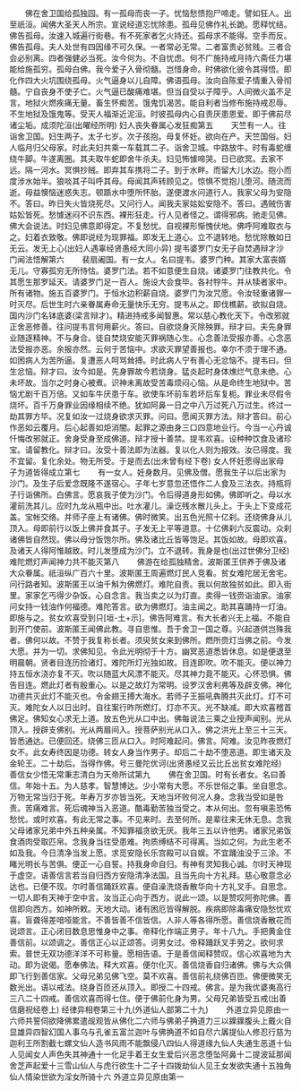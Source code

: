 <!-- { "loadSidebar": true } -->
　　佛在舍卫国给孤独园。有一孤母而丧一子。忧恼愁愦抱尸啼走。譬如狂人。出至祇洹。闻佛大圣天人所宗。宣说经道忘忧除患。孤母见佛作礼长跪。愿释忧结。佛告孤母。汝速入城遍行街巷。有不死家者乞火持还。孤母求不能得。空手而反。佛告孤母。夫人处世有四因缘不可久保。一者常必无常。二者富贵必贫贱。三者合会必别离。四者强健必当死。汝今何为。不自忧虑。何不广施持戒月持六斋任力堪能给施孤穷。孤母白佛。我今爱子入骨彻髓。岂惜身命。时佛欲化彼令其得悟。即化作四大火坑围绕孤母。火气逼身以儿自障。佛语孤母。汝向自陈爱子情重入骨彻髓。宁自丧身不使子亡。火气逼已酸痛难堪。但当自受以子障乎。人间微火盖不足言。地狱火燃疾痛无量。畜生怀痴苦。饿鬼饥渴苦。能自利者当修布施持戒忍辱。不生地狱及饿鬼等。受天人福渐近泥洹。时彼孤母内心自责厌患恩爱。即于佛前尽诸尘垢。成须陀洹(出曜经所明)
妇人丧失眷属心发狂痴第五
　　天竺有一人。往诣舍卫国。妇生两子。太子七岁。次子孩抱。母复怀妊。欲向在产。天竺国俗。妇人临月归父母家。时此夫妇共乘一车载其二子。诣舍卫城。中路放牛。时有毒蛇缠绕牛脚。牛遂离圈。其夫取牛蛇即舍牛杀夫。妇见怖懅啼哭。日已欲冥。去家不远。隔一河水。冥惧抄贼。即弃其车携将二子。到于水畔。而留大儿水边。抱小而度涉水始半。狼啖其子叫呼其母。母闻其声转顾见之。惊惧不觉抱儿堕河。随流而逝。母益懊恼迷惑失志。顿踬水中堕所怀胎。遂便渡水问道行人。我家父母为安隐不。答曰。昨日失火皆烧死尽。又问行人。闻我夫家姑妐安隐不。答曰。遇贼伤害姑妐皆死。愁懅迷闷不识东西。裸形狂走。行人见者怪之。谓得邪病。驰走见佛。佛大会说法。时妇见佛意即得定。不复愁忧。自视裸形惭愧伏地。佛呼阿难取衣与之。妇着衣致敬。佛即说经为现罪福。即发无上道心。立不退转地。愁忧除散如日无云。发无上心(出妇人遇辜经贤愚经大同小异)
提韦婆罗门女无子自焚遇辩才沙门闻法悟解第六
　　裴扇阇国。有一女人。名曰提韦。婆罗门种。其家大富丧婿无儿。守寡孤穷无所恃怙。婆罗门法。若不如意便生自烧。诸婆罗门往教共化。令其愿生那罗延天。请婆罗门足一百人。施设大会食毕。各衬牸牛。并从犊者家中。所有诸物。施五百婆罗门。于恒水边积薪自烧。婆罗门为汝咒愿。令汝轻重诸罪一时灭尽。后世生时六亲眷属寿命无量快乐无穷。提韦从之。即伐樵薪。欲拟自烧。国内沙门名钵底婆(梁言辩才)。精进持戒多闻智惠。常以慈心教化天下。令改邪就正舍恶修善。往问提韦言何用薪火。答曰。自欲烧身灭除殃罪。辩才曰。夫先身罪业随逐精神。不与身合。徒自焚烧安能灭罪祸随心生。心念善法受报亦善。心念恶法受报亦恶。余报亦然。云何于苦恼中。求欲灭罪望善报也。幸尔不须于理不通。如困病人为苦所逼。复遭恶人呵骂耸搏。时此病人宁有善心无忿恼不。提韦曰。但生忿恼。辩才曰。汝今如是。先身罪故今若烧身。猛炎起时身体燋烂气息未绝。心未坏故。当尔之时身心被煮。识神未离故受苦毒烦闷心恼。从是命终生地狱中。苦恼尤剧千百万倍。又如车牛厌患于车。欲使车坏前车若坏后车复枙。罪业未尽假令烧坏。百千万身罪业因缘相续不绝。犹如阿鼻一日之中八万过死八万过生。终过一劫其罪方毕。况复如汝一过烧身欲求灭罪。问曰。愿闻灭罪方法。辩才答曰。前心作恶如云覆月。后心起善如炬消闇。起罪之源由身三口四意地业行。今当一心丹诚忏悔改邪就正。舍身受身至成佛道。辩才授十善禁。提韦欢喜。设种种饮食及诸珍宝。请留教化。辩才曰。汝受十善法即为法器。复以化人则为报效。汝已得度。我不宜留。复化余处。物无所受。于是而去(出未曾有经下卷)
女人怀妊愿得出家母子为道皆得成立第七
　　有一女人。妊身数月。见佛及僧。愿我生子以后出家为沙门。及生子后爱念既隆不遂宿心。子年七岁意忽还悟作二人食及三法衣。持瓶将子行诣佛所。白佛言。愿哀我子使为沙门。令后得道身形如佛。佛即听之。母以水灌前洗其儿。应时九龙从瓶中出。吐水灌儿。澡讫残水散儿头上。于头上下变成花盖。宝帐交络。并师子座上有诸佛。佛时微笑。出五色光照十亿刹。还绕佛身从儿顶入。母即前行以饭上佛并食其子。子发无上平等道意。十亿佛刹六反震动。众刹诸佛皆自然现。佛以母分饭饱尔所。佛及诸比丘皆等饱足。其饭如故。母即欢喜。及诸天人得阿惟越致。时儿发堕成为沙门。立不退转。我身是也(出过世佛分卫经)
难陀燃灯声闻神力共不能灭第八
　　佛游在给孤独精舍。波斯匿王供养于佛及诸大众眷属。祇洹纵广百六十里。波斯匿王周遍燃灯民人竞看。贫女难陀居无舍宅。问行路者知。波斯匿王以油千斛为佛燃灯。难陀自责。我以何故独贫如此。即入街里。家家乞丐得少杂饭。心自念言。我当卖之以为灯直。卖得一钱赍诣油家。油家问女持一钱油作何福德。难陀答言。欲为佛燃灯。油主闻之。助其喜踊持一灯油。即施与之。贫女欢喜受到只[垣-土+示]。佛告阿难言。有大长者兴无上福。不能自到开门使前。波斯匿王闻佛此教。寻自思惟。吾于舍卫一国之尊。兴起道供岂殊我者。佛何以故。不赞于我复称长者。须臾贫女来到佛所。燃所赍灯当佛之前。今发大愿。并为一切。求佛知见。令此光明彻于十方。幽冥恶道悉皆休息。如是便退至明晨朝。贤者目连历捡诸灯。难陀所灯光独如故。目连即吹。吹不能灭。便以神力持五恒水浇亦复不灭。吹以随蓝大风漂不能灭。尽其神力竟不能灭。心怀恐惧。佛告目连。燃此灯者有殷重心。以是之故灯为常明。设罗汉舍利弗等及辟支佛。神化功德共灭此灯不能灭也。令金翅王搏大海水。若师子王振吼犇腾共灭此灯。灯不可灭。难陀女人以日出时。自往案行昨所燃灯。灯亦不灭。光不缺减。即大欢喜稽首佛足。佛知女心求无上道。放五色光从口中出。佛每说法三乘之业授声闻别。光从顶入。授辟支佛别。光从两眉间入。授菩萨别光从口入。佛之洪光上至三十三天。皆悉通达。已便回还。绕佛三匝从口入。时阿难起问。佛言。阿难。汝见昨夜燃灯女不。此女寿终因是功德。转女人身当作男子。却后二十劫不堕恶道。即生诸天及金轮王。二十劫后。当得作佛。号三曼陀优诃(出贤愚经又云比丘出贫女难陀经)
善信女少悟无常秉志清白为天帝所试第九
　　佛在舍卫国。时有长者女。名曰善信。年始十五。为人慈孝。智慧博达。少小常有大愿。不乐世俗之事。坐自思念。万物无常当归于死。年寿万岁亦皆当死。天地当坏败何况人身。念我当受如是咎责。苦痛难言。死后魂神当入恶道。酷毒勤苦独当受之。本从何出。忽有嗔恚恐怖愁忧。或时欢喜。有此无常之事。不见来时。去至何所。是辈往来无休无息。念我父母诸家兄弟中外五种亲属。不知罪福贪欲无厌。我年三五以许他男。诸家兄弟饭食酒肉受取匹帛。念我身当往受患难。拘质缚结不可得离。当如之何。为此生老不如及我。今日清净当发上愿。求觅安隐长乐宫殿可以自娱。不宜踊浊没于三涂。不睹光明长与苦俱。便正一心自誓。持我身命自归。有神有灵知我心诚。尔时天神现于虚空。语善信言若当自归西方安隐清净法国。且当先向十方礼拜。慈心敬意念必达也。已便不现。尔时善信踊跃欢喜。便自澡洗烧香散华向十方礼叉手。自思念。一切人即有天神于空中言。汝当正心向于西方。说此一颂。以是赞叹阿弥陀佛。善信即向西方。如神所敕。天地大动。诸有困厄皆得解脱。疾病即除毒痛安隐愁忧欢喜。盲聋得差喑哑能言。不善皆善不信皆信。人非人等各得所愿。善信烧香散花而说颂言。正心闭目数息思惟身中之事。帝释化作端正男子。年十八九。手把黄金住善信前。以颂调之。善信正心以正颂答。诃男女过。帝释踊跃叉手劳之。欲何求索。普世无双功德洋洋不可称量。愿相告语。于是善信闻释赞叹。信心欢喜地为大动。即为说偈。愿奉佛法。释大欢喜。便尔化灭。善信烧香自归诸佛。佛与大众俱即飞行到善信家。父母兄弟见佛飞空。莫不欢喜。善信前礼绕佛百匝。佛便微笑无数光出。语以戒法。绕身百匝还从顶入。即授二十四戒。佛言。是为我优婆夷高行三八二十四戒。善信欢喜而得七住。便于佛前化身为男。父母兄弟皆受五戒(出善信磨祝经卷上)
经律异相卷第三十九(外道仙人部第二十九)
　　外道立异见原由一六师共誓伺欲降佛累遣觇观皆从佛化二六师与佛弟子捔道力三以鐷鐷腹头上戴火自显雄异四智幻国人事乌与孔雀五富兰迦叶与佛捔道不如自尽六羼提仙人修忍行慈为迦利王所割截七螺文仙人造书风雨不能飘侵八四仙人得道缘九仙人失通生恶道十仙人见闻女人声色失其神通十一化足手着王女生爱后兴恶念堕坠阿鼻十二提波延那闻舍芝声起爱十三雪山仙人与虎行欲生十二子十四拨劫仙人见王女发欲失通十五独角仙人情染世欲为淫女所骑十六
外道立异见原由第一
